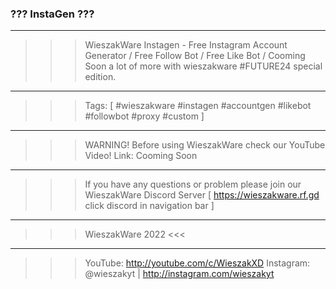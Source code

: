 ### ??? InstaGen ??? ###
--------------------------------------------------------------------------------------------------------------------------------------------------------------------
>>> WieszakWare Instagen - Free Instagram Account Generator / Free Follow Bot / Free Like Bot / Cooming Soon a lot of more with wieszakware #FUTURE24 special edition. 
--------------------------------------------------------------------------------------------------------------------------------------------------------------------
>>> Tags: [ #wieszakware #instagen #accountgen #likebot #followbot #proxy #custom ]
--------------------------------------------------------------------------------------------------------------------------------------------------------------------
>>> WARNING! Before using WieszakWare check our YouTube Video!
>>> Link: Cooming Soon
--------------------------------------------------------------------------------------------------------------------------------------------------------------------
>>> If you have any questions or problem please join our WieszakWare Discord Server [ https://wieszakware.rf.gd click discord in navigation bar ]
--------------------------------------------------------------------------------------------------------------------------------------------------------------------
>>> WieszakWare 2022 <<<
--------------------------------------------------------------------------------------------------------------------------------------------------------------------
>>> YouTube: http://youtube.com/c/WieszakXD
>>> Instagram: @wieszakyt | http://instagram.com/wieszakyt
